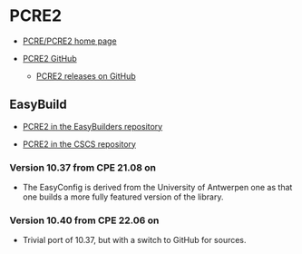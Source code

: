 # PCRE2

  * [PCRE/PCRE2 home page](http://www.pcre.org/)

  * [PCRE2 GitHub](https://github.com/PCRE2Project/pcre2)

      * [PCRE2 releases on GitHub](https://github.com/PCRE2Project/pcre2/releases)


## EasyBuild

  * [PCRE2 in the EasyBuilders repository](https://github.com/easybuilders/easybuild-easyconfigs/tree/develop/easybuild/easyconfigs/p/PCRE2)

  * [PCRE2 in the CSCS repository](https://github.com/eth-cscs/production/tree/master/easybuild/easyconfigs/p/PCRE2)


### Version 10.37 from CPE 21.08 on

  * The EasyConfig is derived from the University of Antwerpen one as that one builds
    a more fully featured version of the library.

### Version 10.40 from CPE 22.06 on

  * Trivial port of 10.37, but with a switch to GitHub for sources.

